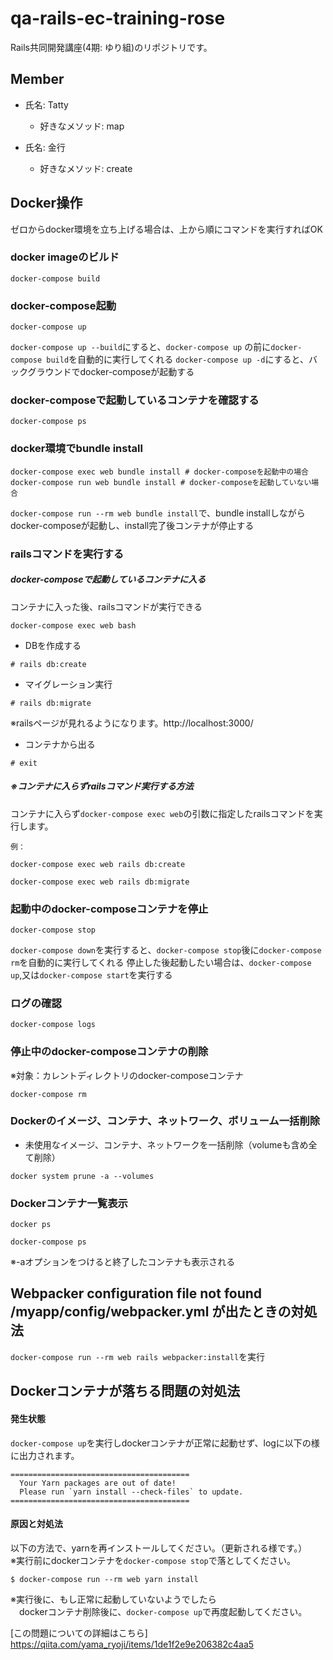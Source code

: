 # qa-rails-ec-training-rose
Rails共同開発講座(4期: ゆり組)のリポジトリです。

## Member
- 氏名: Tatty
  - 好きなメソッド: map

- 氏名: 金行
  - 好きなメソッド: create


## Docker操作
ゼロからdocker環境を立ち上げる場合は、上から順にコマンドを実行すればOK
### docker imageのビルド
```
docker-compose build
```
### docker-compose起動
```
docker-compose up
```
`docker-compose up --build`にすると、`docker-compose up` の前に`docker-compose build`を自動的に実行してくれる
`docker-compose up -d`にすると、バックグラウンドでdocker-composeが起動する

### docker-composeで起動しているコンテナを確認する
```
docker-compose ps
```

### docker環境でbundle install
```
docker-compose exec web bundle install # docker-composeを起動中の場合
docker-compose run web bundle install # docker-composeを起動していない場合
```
`docker-compose run --rm web bundle install`で、bundle installしながらdocker-composeが起動し、install完了後コンテナが停止する
### railsコマンドを実行する
##### docker-composeで起動しているコンテナに入る
コンテナに入った後、railsコマンドが実行できる
```
docker-compose exec web bash
```
- DBを作成する
```
# rails db:create
```
- マイグレーション実行
```
# rails db:migrate
```
※railsページが見れるようになります。http://localhost:3000/

- コンテナから出る
```
# exit
```
##### ※コンテナに入らずrailsコマンド実行する方法
コンテナに入らず`docker-compose exec web`の引数に指定したrailsコマンドを実行します。
```
例：

docker-compose exec web rails db:create

docker-compose exec web rails db:migrate
```
### 起動中のdocker-composeコンテナを停止
```
docker-compose stop
```
`docker-compose down`を実行すると、`docker-compose stop`後に`docker-compose rm`を自動的に実行してくれる
停止した後起動したい場合は、`docker-compose up`,又は`docker-compose start`を実行する

### ログの確認
```
docker-compose logs
```
### 停止中のdocker-composeコンテナの削除
※対象：カレントディレクトリのdocker-composeコンテナ
```
docker-compose rm
```
### Dockerのイメージ、コンテナ、ネットワーク、ボリューム一括削除
- 未使用なイメージ、コンテナ、ネットワークを一括削除（volumeも含め全て削除）
```
docker system prune -a --volumes
```
### Dockerコンテナ一覧表示
```
docker ps

docker-compose ps
```
※-aオプションをつけると終了したコンテナも表示される

## Webpacker configuration file not found /myapp/config/webpacker.yml が出たときの対処法
`docker-compose run --rm web rails webpacker:install`を実行

## Dockerコンテナが落ちる問題の対処法

#### 発生状態
`docker-compose up`を実行しdockerコンテナが正常に起動せず、logに以下の様に出力されます。
```
========================================
  Your Yarn packages are out of date!
  Please run `yarn install --check-files` to update.
========================================
```

#### 原因と対処法

以下の方法で、yarnを再インストールしてください。（更新される様です。）  
※実行前にdockerコンテナを`docker-compose stop`で落としてください。
```
$ docker-compose run --rm web yarn install
```

※実行後に、もし正常に起動していないようでしたら  
　dockerコンテナ削除後に、`docker-compose up`で再度起動してください。

[この問題についての詳細はこちら]  
https://qiita.com/yama_ryoji/items/1de1f2e9e206382c4aa5
